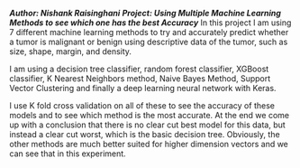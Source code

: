 ***Author: Nishank Raisinghani***
***Project: Using Multiple Machine Learning Methods to see which one has the best Accuracy***
In this project I am using 7 different machine learning methods to try and accurately predict whether a tumor is malignant or benign using descriptive data of the tumor, such as size, shape, margin, and density.

I am using a decision tree classifier, random forest classifier, XGBoost classifier, K Nearest Neighbors method, Naive Bayes Method, Support Vector Clustering and finally a deep learning neural network with Keras.

I use K fold cross validation on all of these to see the accuracy of these models and to see which method is the most accurate. At the end we come up with a conclusion that there is no clear cut best model for this data, but instead a clear cut worst, which is the basic decision tree. Obviously, the other methods are much better suited for higher dimension vectors and we can see that in this experiment. 